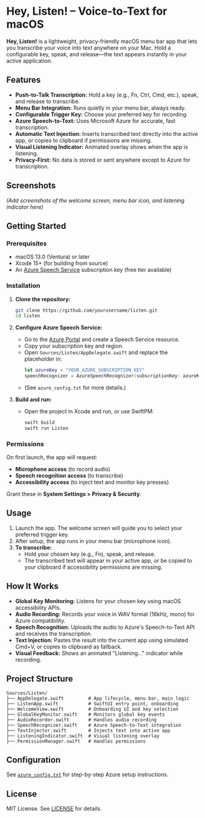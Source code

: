 # Hey, Listen! – Voice-to-Text for macOS

**Hey, Listen!** is a lightweight, privacy-friendly macOS menu bar app that lets you transcribe your voice into text anywhere on your Mac. Hold a configurable key, speak, and release—the text appears instantly in your active application.

## Features

- **Push-to-Talk Transcription:** Hold a key (e.g., Fn, Ctrl, Cmd, etc.), speak, and release to transcribe.
- **Menu Bar Integration:** Runs quietly in your menu bar, always ready.
- **Configurable Trigger Key:** Choose your preferred key for recording.
- **Azure Speech-to-Text:** Uses Microsoft Azure for accurate, fast transcription.
- **Automatic Text Injection:** Inserts transcribed text directly into the active app, or copies to clipboard if permissions are missing.
- **Visual Listening Indicator:** Animated overlay shows when the app is listening.
- **Privacy-First:** No data is stored or sent anywhere except to Azure for transcription.

## Screenshots

*(Add screenshots of the welcome screen, menu bar icon, and listening indicator here)*

## Getting Started

### Prerequisites

- macOS 13.0 (Ventura) or later
- Xcode 15+ (for building from source)
- An [Azure Speech Service](https://portal.azure.com) subscription key (free tier available)

### Installation

1. **Clone the repository:**
   ```sh
   git clone https://github.com/yourusername/listen.git
   cd listen
   ```

2. **Configure Azure Speech Service:**
   - Go to the [Azure Portal](https://portal.azure.com) and create a Speech Service resource.
   - Copy your subscription key and region.
   - Open `Sources/Listen/AppDelegate.swift` and replace the placeholder in:
     ```swift
     let azureKey = "YOUR_AZURE_SUBSCRIPTION_KEY"
     speechRecognizer = AzureSpeechRecognizer(subscriptionKey: azureKey, region: "YOUR_REGION")
     ```
   - (See `azure_config.txt` for more details.)

3. **Build and run:**
   - Open the project in Xcode and run, or use SwiftPM:
     ```sh
     swift build
     swift run Listen
     ```

### Permissions

On first launch, the app will request:
- **Microphone access** (to record audio)
- **Speech recognition access** (to transcribe)
- **Accessibility access** (to inject text and monitor key presses)

Grant these in **System Settings > Privacy & Security**.

## Usage

1. Launch the app. The welcome screen will guide you to select your preferred trigger key.
2. After setup, the app runs in your menu bar (microphone icon).
3. **To transcribe:**  
   - Hold your chosen key (e.g., Fn), speak, and release.
   - The transcribed text will appear in your active app, or be copied to your clipboard if accessibility permissions are missing.

## How It Works

- **Global Key Monitoring:** Listens for your chosen key using macOS accessibility APIs.
- **Audio Recording:** Records your voice in WAV format (16kHz, mono) for Azure compatibility.
- **Speech Recognition:** Uploads the audio to Azure's Speech-to-Text API and receives the transcription.
- **Text Injection:** Pastes the result into the current app using simulated Cmd+V, or copies to clipboard as fallback.
- **Visual Feedback:** Shows an animated "Listening..." indicator while recording.

## Project Structure

```
Sources/Listen/
├── AppDelegate.swift         # App lifecycle, menu bar, main logic
├── ListenApp.swift           # SwiftUI entry point, onboarding
├── WelcomeView.swift         # Onboarding UI and key selection
├── GlobalKeyMonitor.swift    # Monitors global key events
├── AudioRecorder.swift       # Handles audio recording
├── SpeechRecognizer.swift    # Azure Speech-to-Text integration
├── TextInjector.swift        # Injects text into active app
├── ListeningIndicator.swift  # Visual listening overlay
├── PermissionManager.swift   # Handles permissions
```

## Configuration

See [`azure_config.txt`](azure_config.txt) for step-by-step Azure setup instructions.

## License

MIT License. See [LICENSE](LICENSE) for details. 